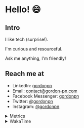 # Hello! 😄

## Intro

I like tech (surprise!).

I'm curious and resourceful.

Ask me anything, I'm friendly!

## Reach me at

- LinkedIn: [gordonpn](https://www.linkedin.com/in/gordonpn/)
- Email: [contact@gordon-pn.com](mailto:contact@gordon-pn.com)
- Facebook Messenger: [gordonpn](https://www.messenger.com/t/Gordonpn)
- Twitter: [@gordonpn](https://twitter.com/Gordonpn)
- Instagram: [@gordonpn](https://www.instagram.com/gordonpn/)

<details>
  <summary>Metrics</summary>

  <img align="center" src="https://github.com/gordonpn/gordonpn/blob/master/github-metrics.svg" alt="GitHub Metrics">

</details>

<details>
  <summary>WakaTime</summary>

  <!--START_SECTION:waka-->
📊 **This Week I Spent My Time On** 

```text
💬 Programming Languages: 
YAML                     9 hrs 19 mins       ██████████░░░░░░░░░░░░░░░   38.24 % 
Java                     7 hrs 32 mins       ████████░░░░░░░░░░░░░░░░░   30.90 % 
XML                      4 hrs 36 mins       █████░░░░░░░░░░░░░░░░░░░░   18.92 % 
Text                     1 hr 16 mins        █░░░░░░░░░░░░░░░░░░░░░░░░   05.22 % 
Brazil Dependency Config 53 mins             █░░░░░░░░░░░░░░░░░░░░░░░░   03.68 % 

🔥 Editors: 
IntelliJ IDEA            23 hrs 38 mins      ████████████████████████░   96.91 % 
VS Code                  45 mins             █░░░░░░░░░░░░░░░░░░░░░░░░   03.09 % 
```


 Last Updated on 22/11/2024 10:25:07 UTC
<!--END_SECTION:waka-->
</details>
